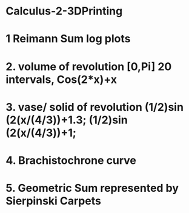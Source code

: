 # Calculus-2-3DPrinting
# 1 Reimann Sum log plots
# 2. volume of revolution [0,Pi] 20 intervals, Cos(2*x)+x
# 3. vase/ solid of revolution (1/2)sin (2(x/(4/3))+1.3; (1/2)sin (2(x/(4/3))+1;
# 4. Brachistochrone curve
# 5. Geometric Sum represented by Sierpinski Carpets

